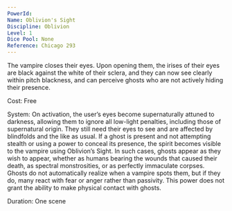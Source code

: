 ```yaml
---
PowerId: 
Name: Oblivion's Sight
Discipline: Oblivion
Level: 1
Dice Pool: None
Reference: Chicago 293
---
```

The vampire closes their eyes. Upon opening them, the irises of their eyes are black against the white of their sclera, and they can now see clearly within pitch blackness, and can perceive ghosts who are not actively hiding their presence. 

Cost: Free 

System: On activation, the user’s eyes become supernaturally attuned to darkness, allowing them to ignore all low-light penalties, including those of supernatural origin. They still need their eyes to see and are affected by blindfolds and the like as usual. If a ghost is present and not attempting stealth or using a power to conceal its presence, the spirit becomes visible to the vampire using Oblivion’s Sight. In such cases, ghosts appear as they wish to appear, whether as humans bearing the wounds that caused their death, as spectral monstrosities, or as perfectly immaculate corpses. Ghosts do not automatically realize when a vampire spots them, but if they do, many react with fear or anger rather than passivity. This power does not grant the ability to make physical contact with ghosts. 

Duration: One scene